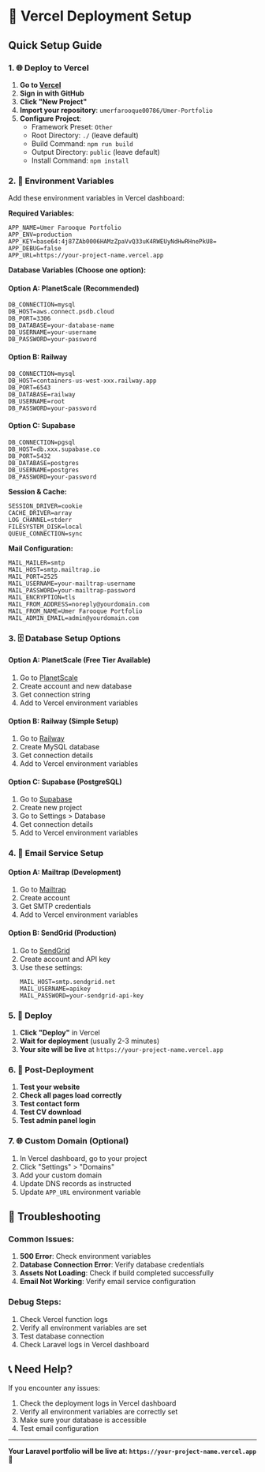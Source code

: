 # 🚀 Vercel Deployment Setup

## Quick Setup Guide

### 1. 🌐 Deploy to Vercel

1. **Go to [Vercel](https://vercel.com)**
2. **Sign in with GitHub**
3. **Click "New Project"**
4. **Import your repository**: `umerfarooque00786/Umer-Portfolio`
5. **Configure Project**:
   - Framework Preset: `Other`
   - Root Directory: `./` (leave default)
   - Build Command: `npm run build`
   - Output Directory: `public` (leave default)
   - Install Command: `npm install`

### 2. 🔧 Environment Variables

Add these environment variables in Vercel dashboard:

**Required Variables:**
```
APP_NAME=Umer Farooque Portfolio
APP_ENV=production
APP_KEY=base64:4j87ZAb0006HAMzZpaVvQ33uK4RWEUyNdHwRHnePkU8=
APP_DEBUG=false
APP_URL=https://your-project-name.vercel.app
```

**Database Variables (Choose one option):**

#### Option A: PlanetScale (Recommended)
```
DB_CONNECTION=mysql
DB_HOST=aws.connect.psdb.cloud
DB_PORT=3306
DB_DATABASE=your-database-name
DB_USERNAME=your-username
DB_PASSWORD=your-password
```

#### Option B: Railway
```
DB_CONNECTION=mysql
DB_HOST=containers-us-west-xxx.railway.app
DB_PORT=6543
DB_DATABASE=railway
DB_USERNAME=root
DB_PASSWORD=your-password
```

#### Option C: Supabase
```
DB_CONNECTION=pgsql
DB_HOST=db.xxx.supabase.co
DB_PORT=5432
DB_DATABASE=postgres
DB_USERNAME=postgres
DB_PASSWORD=your-password
```

**Session & Cache:**
```
SESSION_DRIVER=cookie
CACHE_DRIVER=array
LOG_CHANNEL=stderr
FILESYSTEM_DISK=local
QUEUE_CONNECTION=sync
```

**Mail Configuration:**
```
MAIL_MAILER=smtp
MAIL_HOST=smtp.mailtrap.io
MAIL_PORT=2525
MAIL_USERNAME=your-mailtrap-username
MAIL_PASSWORD=your-mailtrap-password
MAIL_ENCRYPTION=tls
MAIL_FROM_ADDRESS=noreply@yourdomain.com
MAIL_FROM_NAME=Umer Farooque Portfolio
MAIL_ADMIN_EMAIL=admin@yourdomain.com
```

### 3. 🗄️ Database Setup Options

#### Option A: PlanetScale (Free Tier Available)
1. Go to [PlanetScale](https://planetscale.com)
2. Create account and new database
3. Get connection string
4. Add to Vercel environment variables

#### Option B: Railway (Simple Setup)
1. Go to [Railway](https://railway.app)
2. Create MySQL database
3. Get connection details
4. Add to Vercel environment variables

#### Option C: Supabase (PostgreSQL)
1. Go to [Supabase](https://supabase.com)
2. Create new project
3. Go to Settings > Database
4. Get connection details
5. Add to Vercel environment variables

### 4. 📧 Email Service Setup

#### Option A: Mailtrap (Development)
1. Go to [Mailtrap](https://mailtrap.io)
2. Create account
3. Get SMTP credentials
4. Add to Vercel environment variables

#### Option B: SendGrid (Production)
1. Go to [SendGrid](https://sendgrid.com)
2. Create account and API key
3. Use these settings:
   ```
   MAIL_HOST=smtp.sendgrid.net
   MAIL_USERNAME=apikey
   MAIL_PASSWORD=your-sendgrid-api-key
   ```

### 5. 🚀 Deploy

1. **Click "Deploy"** in Vercel
2. **Wait for deployment** (usually 2-3 minutes)
3. **Your site will be live** at `https://your-project-name.vercel.app`

### 6. 🔧 Post-Deployment

1. **Test your website**
2. **Check all pages load correctly**
3. **Test contact form**
4. **Test CV download**
5. **Test admin panel login**

### 7. 🌐 Custom Domain (Optional)

1. In Vercel dashboard, go to your project
2. Click "Settings" > "Domains"
3. Add your custom domain
4. Update DNS records as instructed
5. Update `APP_URL` environment variable

## 🚨 Troubleshooting

### Common Issues:

1. **500 Error**: Check environment variables
2. **Database Connection Error**: Verify database credentials
3. **Assets Not Loading**: Check if build completed successfully
4. **Email Not Working**: Verify email service configuration

### Debug Steps:
1. Check Vercel function logs
2. Verify all environment variables are set
3. Test database connection
4. Check Laravel logs in Vercel dashboard

## 📞 Need Help?

If you encounter any issues:
1. Check the deployment logs in Vercel dashboard
2. Verify all environment variables are correctly set
3. Make sure your database is accessible
4. Test email configuration

---

**Your Laravel portfolio will be live at: `https://your-project-name.vercel.app`** 🎉
